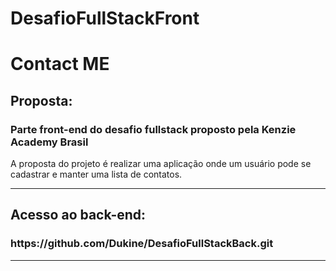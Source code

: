# DesafioFullStackFront

<h1>Contact ME</h1>

<h2><strong>Proposta:</strong></h2>
<h3>Parte front-end do desafio fullstack proposto pela Kenzie Academy Brasil</h3>
<p>A proposta do projeto é realizar uma aplicação onde um usuário pode se cadastrar e manter uma lista de contatos.</p>
<hr noshade />

<h2>Acesso ao back-end: </h2>
<h3>https://github.com/Dukine/DesafioFullStackBack.git</h3>
<hr noshade />
